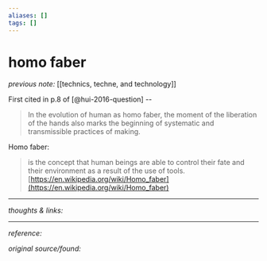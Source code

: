 ```yaml
---
aliases: []
tags: []
---
```


# homo faber

_previous note:_ [[technics, techne, and technology]]

First cited in p.8 of [@hui-2016-question] -- 

>In the evolution of human as homo faber, the moment of the liberation of the hands also marks the beginning of systematic and transmissible practices of making.

Homo faber: 

>is the concept that human beings are able to control their fate and their environment as a result of the use of tools.[https://en.wikipedia.org/wiki/Homo_faber](https://en.wikipedia.org/wiki/Homo_faber)

---

_thoughts & links:_


---

_reference:_ 

_original source/found:_ 
